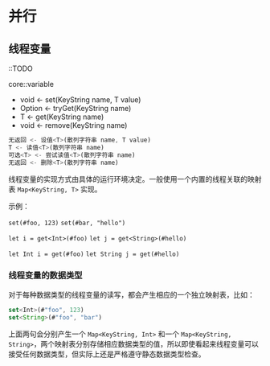 # 并行

## 线程变量

::TODO

core::variable

* void <- set<T>(KeyString name, T value)
* Option<T> <- tryGet<T>(KeyString name)
* T <- get<T>(KeyString name)
* void <- remove<T>(KeyString name)

```js
无返回 <- 设值<T>(散列字符串 name, T value)
T <- 读值<T>(散列字符串 name)
可选<T> <- 尝试读值<T>(散列字符串 name)
无返回 <- 删除<T>(散列字符串 name)
```

线程变量的实现方式由具体的运行环境决定。一般使用一个内置的线程关联的映射表 `Map<KeyString, T>` 实现。

示例：

`set(#foo, 123)`
`set(#bar, "hello")`

`let i = get<Int>(#foo)`
`let j = get<String>(#hello)`

`let Int i = get(#foo)`
`let String j = get(#hello)`

### 线程变量的数据类型

对于每种数据类型的线程变量的读写，都会产生相应的一个独立映射表，比如：

```js
set<Int>(#"foo", 123)
set<String>(#"foo", "bar")
```

上面两句会分别产生一个 `Map<KeyString, Int>` 和一个 `Map<KeyString, String>`，两个映射表分别存储相应数据类型的值，所以即使看起来线程变量可以接受任何数据类型，但实际上还是严格遵守静态数据类型检查。